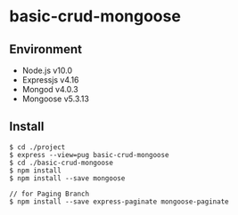 # basic-crud-mongoose

## Environment
- Node.js v10.0
- Expressjs v4.16
- Mongod v4.0.3
- Mongoose v5.3.13

## Install
```
$ cd ./project
$ express --view=pug basic-crud-mongoose
$ cd ./basic-crud-mongoose
$ npm install
$ npm install --save mongoose

// for Paging Branch
$ npm install --save express-paginate mongoose-paginate
```
